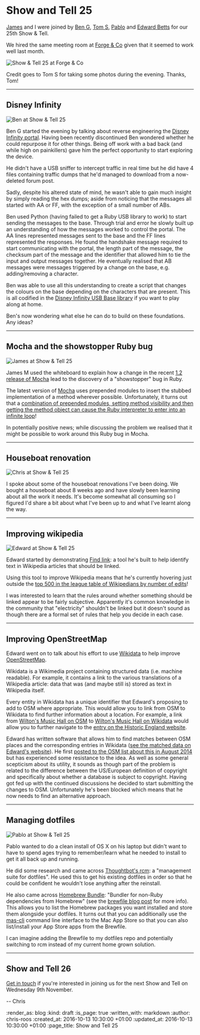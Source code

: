 Show and Tell 25
================

[James][james-mead] and I were joined by [Ben G][ben-griffiths], [Tom S][tom-stuart], [Pablo][pablo-manrubia] and [Edward Betts][edward-betts] for our 25th Show & Tell.

We hired the same meeting room at [Forge & Co][forge-and-co] given that it seemed to work well last month.

![Show & Tell 25 at Forge & Co](/images/blog/2016-10-12-show-and-tell-25-group.jpg)

Credit goes to Tom S for taking some photos during the evening. Thanks, Tom!

[ben-griffiths]: https://twitter.com/beng
[edward-betts]: http://edwardbetts.com/
[forge-and-co]: http://forgeandco.co.uk/
[james-mead]: /james-mead
[pablo-manrubia]: http://pmanrubia.info/
[tom-stuart]: http://codon.com/

---

## Disney Infinity

![Ben at Show & Tell 25](/images/blog/2016-10-12-show-and-tell-25-ben.jpg)

Ben G started the evening by talking about reverse engineering the [Disney Infinity portal][disney-infinity]. Having been recently discontinued Ben wondered whether he could repurpose it for other things. Being off work with a bad back (and while high on painkillers) gave him the perfect opportunity to start exploring the device.

He didn't have a USB sniffer to intercept traffic in real time but he did have 4 files containing traffic dumps that he'd managed to download from a now-deleted forum post.

Sadly, despite his altered state of mind, he wasn't able to gain much insight by simply reading the hex dumps; aside from noticing that the messages all started with AA or FF, with the exception of a small number of ABs.

Ben used Python (having failed to get a Ruby USB library to work) to start sending the messages to the base. Through trial and error he slowly built up an understanding of how the messages worked to control the portal. The AA lines represented messages sent to the base and the FF lines represented the responses. He found the handshake message required to start communicating with the portal, the length part of the message, the checksum part of the message and the identifier that allowed him to tie the input and output messages together. He eventually realised that AB messages were messages triggered by a change on the base, e.g. adding/removing a character.

Ben was able to use all this understanding to create a script that changes the colours on the base depending on the characters that are present. This is all codified in the [Disney Infinity USB Base library][di-usb-library] if you want to play along at home.

Ben's now wondering what else he can do to build on these foundations. Any ideas?

[disney-infinity]: https://en.wikipedia.org/wiki/Disney_Infinity
[di-usb-library]: https://github.com/techbelly/di-usb-library

---

## Mocha and the showstopper Ruby bug

![James at Show & Tell 25](/images/blog/2016-10-12-show-and-tell-25-james.jpg)

James M used the whiteboard to explain how a change in the recent [1.2 release of Mocha][mocha-1-2] lead to the discovery of a "showstopper" bug in Ruby.

The latest version of [Mocha][mocha] uses prepended modules to insert the stubbed implementation of a method wherever possible. Unfortunately, it turns out that a [combination of prepended modules, setting method visibility and then getting the method object can cause the Ruby interpreter to enter into an infinite loop][ruby-bug-12832]!

In potentially positive news; while discussing the problem we realised that it might be possible to work around this Ruby bug in Mocha.

[mocha]: https://github.com/freerange/mocha
[mocha-1-2]: https://github.com/freerange/mocha/commit/fdbbc058eb15f11681208dccf86510e8d920982e
[ruby-bug-12832]: https://bugs.ruby-lang.org/issues/12832

---

## Houseboat renovation

![Chris at Show & Tell 25](/images/blog/2016-10-12-show-and-tell-25-chris.jpg)

I spoke about some of the houseboat renovations I've been doing. We bought a houseboat about 8 weeks ago and have slowly been learning about all the work it needs. It's become somewhat all consuming so I figured I'd share a bit about what I've been up to and what I've learnt along the way.

---

## Improving wikipedia

![Edward at Show & Tell 25](/images/blog/2016-10-12-show-and-tell-25-edward.jpg)

Edward started by demonstrating [Find link][find-link]: a tool he's built to help identify text in Wikipedia articles that should be linked.

Using this tool to improve Wikipedia means that he's currently hovering just outside the [top 500 in the league table of Wikipedians by number of edits][wikipedia-edit-league-table]!

I was interested to learn that the rules around whether something should be linked appear to be fairly subjective. Apparently it's common knowledge in the community that "electricity" shouldn't be linked but it doesn't sound as though there are a formal set of rules that help you decide in each case.

[find-link]: http://edwardbetts.com/find_link
[wikipedia-edit-league-table]: https://en.wikipedia.org/wiki/Wikipedia:List_of_Wikipedians_by_number_of_edits#1.E2.80.931000

---

## Improving OpenStreetMap

Edward went on to talk about his effort to use [Wikidata][wikidata] to help improve [OpenStreetMap][osm].

Wikidata is a Wikimedia project containing structured data (i.e. machine readable). For example, it contains a link to the various translations of a Wikipedia article: data that was (and maybe still is) stored as text in Wikipedia itself.

Every entity in Wikidata has a unique identifier that Edward's proposing to add to OSM where appropriate. This would allow you to link from OSM to Wikidata to find further information about a location. For example, a link from [Wilton's Music Hall on OSM][wiltons-osm] to [Wilton's Music Hall on Wikidata][wiltons-wikidata] would allow you to further navigate to the [entry on the Historic England website][wiltons-historic-england].

Edward has written software that allows him to find matches between OSM places and the corresponding entries in Wikidata ([see the matched data on Edward's website][edward-betts-osm-wikidata]). He first [posted to the OSM list about this in August 2014][osm-mailing-list-post] but has experienced some resistance to the idea. As well as some general scepticism about its utility, it sounds as though part of the problem is related to the difference between the US/European definition of copyright and specifically about whether a database is subject to copyright. Having got fed up with the continued discussions he decided to start submitting the changes to OSM. Unfortunately he's been blocked which means that he now needs to find an alternative approach.

[edward-betts-osm-wikidata]: http://edwardbetts.com/osm-wikidata/
[osm]: https://www.openstreetmap.org/
[osm-mailing-list-post]: https://lists.openstreetmap.org/pipermail/talk/2014-August/070617.html
[wikidata]: https://www.wikidata.org/
[wiltons-historic-england]: https://www.historicengland.org.uk/listing/the-list/list-entry/1065173
[wiltons-osm]: https://www.openstreetmap.org/way/264532955
[wiltons-wikidata]: https://www.wikidata.org/wiki/Q8023341

---

## Managing dotfiles

![Pablo at Show & Tell 25](/images/blog/2016-10-12-show-and-tell-25-pablo.jpg)

Pablo wanted to do a clean install of OS X on his laptop but didn't want to have to spend ages trying to remember/learn what he needed to install to get it all back up and running.

He did some research and came across [Thoughtbot's rcm][rcm]: a "management suite for dotfiles". He used this to get his existing dotfiles in order so that he could be confident he wouldn't lose anything after the reinstall.

He also came across [Homebrew Bundle][homebrew-bundle]: "Bundler for non-Ruby dependencies from Homebrew" (see the [brewfile blog post][brewfile-blog-post] for more info). This allows you to list the Homebrew packages you want installed and store them alongside your dotfiles. It turns out that you can additionally use the [mas-cli][mas-cli] command line interface to the Mac App Store so that you can also list/install your App Store apps from the Brewfile.

I can imagine adding the Brewfile to my dotfiles repo and potentially switching to rcm instead of my current home grown solution.

[homebrew-bundle]: https://github.com/Homebrew/homebrew-bundle
[rcm]: https://robots.thoughtbot.com/rcm-for-rc-files-in-dotfiles-repos
[brewfile-blog-post]: https://robots.thoughtbot.com/brewfile-a-gemfile-but-for-homebrew
[mas-cli]: https://github.com/mas-cli/mas

---

## Show and Tell 26

[Get in touch][contact] if you're interested in joining us for the next Show and Tell on Wednesday 9th November.

-- Chris

[contact]: /contact

:render_as: blog
:kind: draft
:is_page: true
:written_with: markdown
:author: chris-roos
:created_at: 2016-10-13 10:30:00 +01:00
:updated_at: 2016-10-13 10:30:00 +01:00
:page_title: Show and Tell 25
